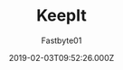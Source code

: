 ---
title: KeepIt
github: https://github.com/Fastbyte01/KeepIt
demo: https://suspicious-archimedes-ab369d.netlify.com/
author: Fastbyte01
ssg:
  - Hugo
cms:
  - Markdown
date: 2019-02-03T09:52:26.000Z
description: The most powerful minimal Hugo theme.
draft: true
publish_date: '2019-02-03T09:52:26Z'
update_date: '2022-03-16T16:03:40Z'
github_star: 213
github_fork: 88
---